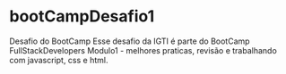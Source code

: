 # bootCampDesafio1
Desafio do BootCamp
Esse desafio da IGTI é parte do BootCamp FullStackDevelopers
Modulo1 - melhores praticas, revisão e trabalhando com javascript, css e html.
